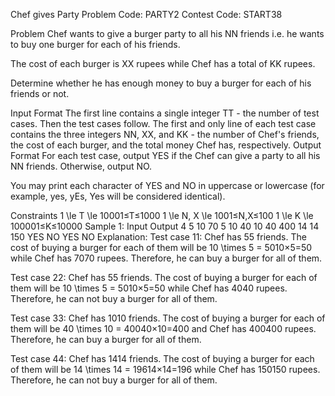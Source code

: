 Chef gives Party
Problem Code:
PARTY2
Contest Code:
START38



Problem
Chef wants to give a burger party to all his NN friends i.e. he wants to buy one burger for each of his friends.

The cost of each burger is XX rupees while Chef has a total of KK rupees.

Determine whether he has enough money to buy a burger for each of his friends or not.

Input Format
The first line contains a single integer TT - the number of test cases. Then the test cases follow.
The first and only line of each test case contains the three integers NN, XX, and KK - the number of Chef's friends, the cost of each burger, and the total money Chef has, respectively.
Output Format
For each test case, output YES if the Chef can give a party to all his NN friends. Otherwise, output NO.

You may print each character of YES and NO in uppercase or lowercase (for example, yes, yEs, Yes will be considered identical).

Constraints
1 \le T \le 10001≤T≤1000
1 \le N, X \le 1001≤N,X≤100
1 \le K \le 100001≤K≤10000
Sample 1:
Input
Output
4
5 10 70
5 10 40
10 40 400
14 14 150
YES
NO
YES
NO
Explanation:
Test case 11: Chef has 55 friends. The cost of buying a burger for each of them will be 10 \times 5 = 5010×5=50 while Chef has 7070 rupees. Therefore, he can buy a burger for all of them.

Test case 22: Chef has 55 friends. The cost of buying a burger for each of them will be 10 \times 5 = 5010×5=50 while Chef has 4040 rupees. Therefore, he can not buy a burger for all of them.

Test case 33: Chef has 1010 friends. The cost of buying a burger for each of them will be 40 \times 10 = 40040×10=400 and Chef has 400400 rupees. Therefore, he can buy a burger for all of them.

Test case 44: Chef has 1414 friends. The cost of buying a burger for each of them will be 14 \times 14 = 19614×14=196 while Chef has 150150 rupees. Therefore, he can not buy a burger for all of them.
